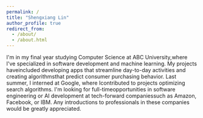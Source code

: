 ```yaml
---
permalink: /
title: "Shengxiang Lin"
author_profile: true
redirect_from: 
  - /about/
  - /about.html
---
```


I'm in my final year studying Computer Science at ABC University,where I've specialized in software development and machine learning. My projects haveincluded developing apps that streamline day-to-day activities and creating algorithmsthat predict consumer purchasing behavior. Last summer, I interned at Google, where Icontributed to projects optimizing search algorithms. I'm looking for full-timeopportunities in software engineering or AI development at tech-forward companiessuch as Amazon, Facebook, or IBM. Any introductions to professionals in these companies would be greatly appreciated.
